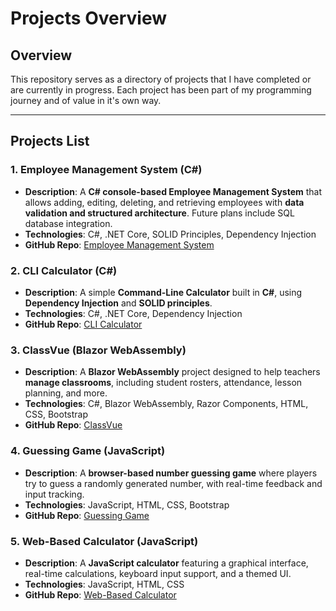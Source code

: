 # Projects Overview

## Overview
This repository serves as a directory of projects that I have completed or are currently in progress. Each project has been part of my programming journey and of value in it's own way.

---

## **Projects List**

### **1. Employee Management System (C#)**
- **Description**: A **C# console-based Employee Management System** that allows adding, editing, deleting, and retrieving employees with **data validation and structured architecture**. Future plans include SQL database integration.
- **Technologies**: C#, .NET Core, SOLID Principles, Dependency Injection
- **GitHub Repo**: [Employee Management System](https://github.com/MYOR-Mitchell/EmployeeManagementSystem) 

### **2. CLI Calculator (C#)**
- **Description**: A simple **Command-Line Calculator** built in **C#**, using **Dependency Injection** and **SOLID principles**.
- **Technologies**: C#, .NET Core, Dependency Injection
- **GitHub Repo**: [CLI Calculator](https://github.com/MYOR-Mitchell/CalcCLI_CSharp) 

### **3. ClassVue (Blazor WebAssembly)**
- **Description**: A **Blazor WebAssembly** project designed to help teachers **manage classrooms**, including student rosters, attendance, lesson planning, and more.
- **Technologies**: C#, Blazor WebAssembly, Razor Components, HTML, CSS, Bootstrap
- **GitHub Repo**: [ClassVue](https://github.com/MYOR-Mitchell/ClassVue) 

### **4. Guessing Game (JavaScript)**
- **Description**: A **browser-based number guessing game** where players try to guess a randomly generated number, with real-time feedback and input tracking.
- **Technologies**: JavaScript, HTML, CSS, Bootstrap
- **GitHub Repo**: [Guessing Game](https://github.com/MYOR-Mitchell/GuessingGame) 

### **5. Web-Based Calculator (JavaScript)**
- **Description**: A **JavaScript calculator** featuring a graphical interface, real-time calculations, keyboard input support, and a themed UI.
- **Technologies**: JavaScript, HTML, CSS
- **GitHub Repo**: [Web-Based Calculator](https://github.com/MYOR-Mitchell/KidsCalc_JS)
